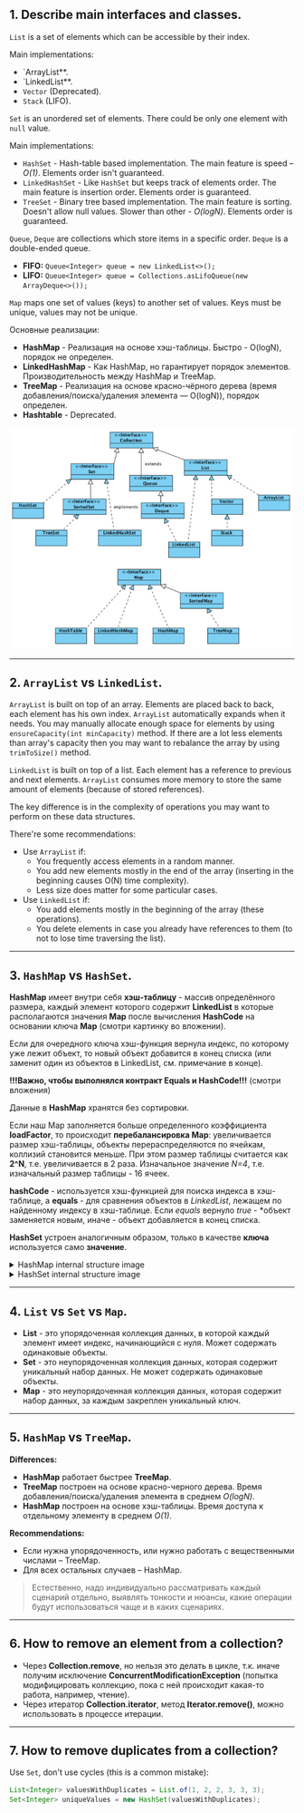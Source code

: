 ## 1. Describe main interfaces and classes.

`List` is a set of elements which can be accessible by their index.

Main implementations:
- `ArrayList**.
- `LinkedList**.
- `Vector` (Deprecated). 
- `Stack` (LIFO).

`Set` is an unordered set of elements. There could be only one element with `null` value.

Main implementations:
- `HashSet` - Hash-table based implementation. The main feature is speed – *O(1)*. Elements order isn't guaranteed.
- `LinkedHashSet` - Like `HashSet` but keeps track of elements order. The main feature is insertion order. 
Elements order is guaranteed.
- `TreeSet` - Binary tree based implementation. The main feature is sorting. Doesn't allow null values. 
Slower than other - *O(logN)*. Elements order is guaranteed.

`Queue`, `Deque` are collections which store items in a specific order. `Deque` is a double-ended queue.

- **FIFO:** ```Queue<Integer> queue = new LinkedList<>();```
- **LIFO:** ```Queue<Integer> queue = Collections.asLifoQueue(new ArrayDeque<>());```

`Map` maps one set of values (keys) to another set of values. Keys must be unique, values may not be unique. 

Основные реализации:
- **HashMap** - Реализация на основе хэш-таблицы. Быстро - O(logN), порядок не определен.
- **LinkedHashMap** - Как HashMap, но гарантирует порядок элементов. Производительность между HashMap и TreeMap.
- **TreeMap** - Реализация на основе красно-чёрного дерева (время добавления/поиска/удаления элемента — O(logN)), порядок определен.
- **Hashtable** - Deprecated.

![](/resources/data/blog/java-collections-questions/collection-classes.png)

--------------------

## 2. `ArrayList` vs `LinkedList`.

`ArrayList` is built on top of an array. Elements are placed back to back, each element has his own index.
`ArrayList` automatically expands when it needs. You may manually allocate enough space for elements by using
`ensureCapacity(int minCapacity)` method. If there are a lot less elements than array's capacity 
then you may want to rebalance the array by using `trimToSize()` method.

`LinkedList` is built on top of a list. Each element has a reference to previous and next elements.
`ArrayList` consumes more memory to store the same amount of elements (because of stored references).

The key difference is in the complexity of operations you may want to perform on these data structures.

There're some recommendations:
- Use `ArrayList` if:
  - You frequently access elements in a random manner.
  - You add new elements mostly in the end of the array (inserting in the beginning causes O(N) time complexity).
  - Less size does matter for some particular cases.
- Use `LinkedList` if:
  - You add elements mostly in the beginning of the array (these operations).
  - You delete elements in case you already have references to them (to not to lose time traversing the list).

--------------------

## 3. `HashMap` vs `HashSet`.

**HashMap** имеет внутри себя **хэш-таблицу** - массив определённого размера, каждый элемент которого содержит **LinkedList** в которые располагаются значения **Map** после вычисления **HashCode** на основании ключа **Map** (смотри картинку во вложении).

Если для очередного ключа хэш-функция вернула индекс, по которому уже лежит объект, то новый объект добавится в конец списка (или заменит один из объектов в LinkedList, см. примечание в конце).

**!!!Важно, чтобы выполнялся контракт Equals и HashCode!!!** (смотри вложения)

Данные в **HashMap** хранятся без сортировки.

Если наш Map заполняется больше определенного коэффициента **loadFactor**, то происходит **перебалансировка Map**: увеличивается размер хэш-таблицы, объекты перераспределяются по ячейкам, коллизий становится меньше. При этом размер таблицы считается как **2^N**, т.е. увеличивается в 2 раза. Изначальное значение *N=4*, т.е. изначальный размер таблицы - 16 ячеек.

**hashCode** - используется хэш-функцией для поиска индекса в хэш-таблице, а **equals** - для сравнения объектов в *LinkedList*, лежащем по найденному индексу в хэш-таблице. Если *equals* вернуло *true* - *объект заменяется новым, иначе - объект добавляется в конец списка.

**HashSet** устроен аналогичным образом, только в качестве **ключа** используется само **значение**.

<details>
  <summary>HashMap internal structure image</summary>
  
  ![](/resources/data/blog/java-collections-questions/hashmap.png)
  
</details>

<details>
  <summary>HashSet internal structure image</summary>
  
  ![](/resources/data/blog/java-collections-questions/hashset.png)
  
</details>

--------------------

## 4. `List` vs `Set` vs `Map`.

- **List** - это упорядоченная коллекция данных, в которой каждый элемент имеет индекс, начинающийся с нуля. Может содержать одинаковые объекты.
- **Set** - это неупорядоченная коллекция данных, которая содержит уникальный набор данных. Не может содержать одинаковые объекты.
- **Map** - это неупорядоченная коллекция данных, которая содержит набор данных, за каждым закреплен уникальный ключ.

--------------------

## 5. `HashMap` vs `TreeMap`.

**Differences:**
- **HashMap** работает быстрее **TreeMap**.
- **TreeMap** построен на основе красно-черного дерева. Время добавления/поиска/удаления элемента в среднем *O(logN)*.
- **HashMap** построен на основе хэш-таблицы. Время доступа к отдельному элементу в среднем *O(1)*.

**Recommendations:**
- Если нужна упорядоченность, или нужно работать с вещественными числами – TreeMap. 
- Для всех остальных случаев – HashMap.

> Естественно, надо индивидуально рассматривать каждый сценарий отдельно, выявлять тонкости и нюансы, какие операции будут использоваться чаще и в каких сценариях.

--------------------

## 6. How to remove an element from a collection?

- Через **Collection.remove**, но нельзя это делать в цикле, т.к. иначе получим исключение **ConcurrentModificationException** (попытка модифицировать коллекцию, пока с ней происходит какая-то работа, например, чтение).
- Через итератор **Collection.iterator**, метод **Iterator.remove()**, можно использовать в процессе итерации.

--------------------

## 7. How to remove duplicates from a collection?

Use `Set`, don't use cycles (this is a common mistake):

```java
List<Integer> valuesWithDuplicates = List.of(1, 2, 2, 3, 3, 3);
Set<Integer> uniqueValues = new HashSet(valuesWithDuplicates);
```
